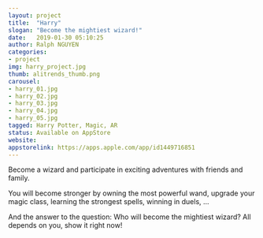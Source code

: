 ```yaml
---
layout: project
title:  "Harry"
slogan: "Become the mightiest wizard!"
date:   2019-01-30 05:10:25
author: Ralph NGUYEN
categories:
- project
img: harry_project.jpg
thumb: alitrends_thumb.png
carousel:
- harry_01.jpg
- harry_02.jpg
- harry_03.jpg
- harry_04.jpg
- harry_05.jpg
tagged: Harry Potter, Magic, AR
status: Available on AppStore
website:
appstorelink: https://apps.apple.com/app/id1449716851
---
```


Become a wizard and participate in exciting adventures with friends and family.

You will become stronger by owning the most powerful wand, upgrade your magic class, learning the strongest spells, winning in duels, ...

And the answer to the question: Who will become the mightiest wizard? All depends on you, show it right now!

